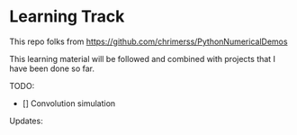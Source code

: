 # Learning Track

This repo folks from https://github.com/chrimerss/PythonNumericalDemos

This learning material will be followed and combined with projects that I have been done so far.

TODO:

- [] Convolution simulation

Updates:


